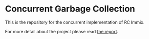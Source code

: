 # Concurrent Garbage Collection

This is the repository for the concurrent implementation of RC Immix.

For more detail about the project please read [the report](report.pdf).
